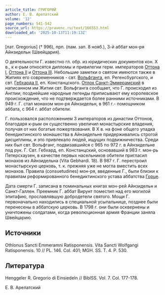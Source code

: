 ```yaml
---
article_title: ГРИГОРИЙ
author: Е. В. Арелатский
volume: '12'
page_numbers: 541-542
source_url: https://pravenc.ru/text/166553.html
downloaded_at: '2025-10-13T11:19:13Z'
---
```


[лат. Gregorius] († 996), прп. (пам. зап. 8 нояб.), 3-й аббат мон-ря Айнзидельн (Швейцария).

О деятельности Г. известно гл. обр. из юридических документов кон. X в., к к-рым относятся дипломы и привилегии герм. императоров [Оттона I](<https://pravenc.ru/text/Оттон I.html>), [Оттона II](<https://pravenc.ru/text/Оттон II.html>) и [Оттона III](<https://pravenc.ru/text/Оттона III.html>). Небольшие заметки о святом имеются также в Житиях его современников - свт. [Вольфганга](https://pravenc.ru/text/Вольфганга.html), еп. Регенсбургского, и свт. [Гебхарда II](<https://pravenc.ru/text/Гебхарда II.html>), еп. Констанцского. [Отлох Санкт-Эммерамский](<https://pravenc.ru/text/Отлох Санкт-Эммерамский.html>) в написанном им Житии свт. Вольфганга сообщает, что Г. происходил из Англии; позднейшие народные легенды приписывают ему королевское происхождение, что не подтверждается более ранними источниками. В 949 г. Г. стал монахом мон-ря Айнзидельн, в 961 г.- помощником аббата, с 964 г. аббат обители.

Г. пользовался расположением 3 императоров из династии Оттонов, благодаря к-рым он существенно увеличил монастырские владения, получая от них богатые пожертвования. В X в. на фоне общего упадка бенедиктинского монашества в Айнзидельне придерживались строгой дисциплины, и это привлекало людей, ищущих подвижничества. Среди них был свт. Вольфганг, подвизавшийся с 965 по 972 г. в Айнзидельне под рук. Г. Свт. Гебхард, еп. Констанцcкий, основавший в 983 г. мон-рь Петерсхаузен, в качестве первых насельников обители пригласил монахов из Айнзидельна (Vita Gebhardi. 18). В 987 г. Г. перестроил монастырскую церковь, т. к. прежняя уже не могла вместить всех монахов. Правила (сonsuetudines) мон-ря, введенные Г., были близки к правилам реформированного бенедиктинского устава аббатства [Горце](https://pravenc.ru/text/Горце.html).

Дата смерти Г. записана в поминальных книгах мон-рей Айнзидельн и Санкт-Галлен. Преемник Г. аббат Вирунт поместил над его могилой эпитафию, прославлявшую добродетели святого. Мощи Г. первоначально находились в специальной усыпальнице, позднее были перенесены в аббатскую церковь. В 1798 г. они были осквернены и уничтожены солдатами, когда революционная армия Франции заняла Швейцарию.

## Источники

Othlonus Sancti Emmeramni Ratisponensis. Vita Sancti Wolfgangi Ratisponensis. 10 // PL. 146. Col. 401; MGH. SS. T. 4. P. 530.

## Литература

Henggeler R. Gregorio di Einsiedeln // BiblSS. Vol. 7. Col. 177-178.

Е. В. Арелатский
